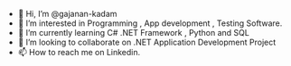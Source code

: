 - 👋 Hi, I’m @gajanan-kadam
- 👀 I’m interested in Programming , App development , Testing Software.
- 🌱 I’m currently learning C# .NET Framework , Python and SQL
- 💞️ I’m looking to collaborate on .NET Application Development Project
- 📫 How to reach me on Linkedin.

<!---
gajanan-kadam/gajanan-kadam is a ✨ special ✨ repository because its `README.md` (this file) appears on your GitHub profile.
You can click the Preview link to take a look at your changes.
--->
